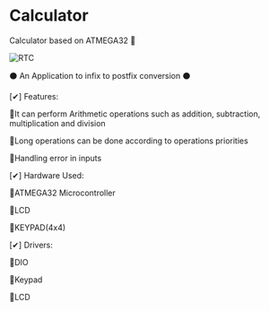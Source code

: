 # Calculator
Calculator based on ATMEGA32 🧮

![RTC](https://cdn.discordapp.com/attachments/1216702142409216110/1217824016874868747/image.png?ex=66056dff&is=65f2f8ff&hm=269f375588a72934a3fe7331a594d51e6e208f756c069f3c4099de158df72c33&)


⚫ An Application to infix to postfix conversion ⚫

[✔] Features: 

🔹It can perform Arithmetic operations such as addition, subtraction, multiplication and division

🔹Long operations can be done according to operations priorities

🔹Handling error in inputs

[✔] Hardware Used:

🔹ATMEGA32 Microcontroller

🔹LCD

🔹KEYPAD(4x4)


[✔] Drivers:

🔹DIO

🔹Keypad

🔹LCD
